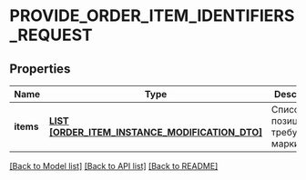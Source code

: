 # PROVIDE_ORDER_ITEM_IDENTIFIERS_REQUEST

## Properties
Name | Type | Description | Notes
------------ | ------------- | ------------- | -------------
**items** | [**LIST [ORDER_ITEM_INSTANCE_MODIFICATION_DTO]**](OrderItemInstanceModificationDTO.md) | Список позиций, требующих маркировки.  | [default to null]

[[Back to Model list]](../README.md#documentation-for-models) [[Back to API list]](../README.md#documentation-for-api-endpoints) [[Back to README]](../README.md)


